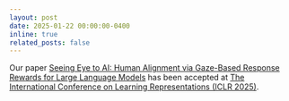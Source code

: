 ```yaml
---
layout: post
date: 2025-01-22 00:00:00-0400
inline: true
related_posts: false
---
```




Our paper [Seeing Eye to AI: Human Alignment via Gaze-Based Response Rewards for Large Language Models](https://arxiv.org/pdf/2410.01532) has been accepted at [The International Conference on Learning Representations (ICLR 2025)](https://iclr.cc).
